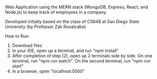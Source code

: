 Web Application using the MERN stack (MongoDB, Express, React, and Node.js) to keep track of employees in a company.

Developed initially based on the class of CS648 at San Diego State University (by Professor Zak Ruvalcaba)

How to Run:
1) Download files
2) In your IDE, open up a terminal, and run "npm install"
3) After completion of step (2), open up 2 terminals side by side. On one terminal, run "npm run watch". On the second terminal, run "npm run start"
4) In a browser, open "localhost:5000"
